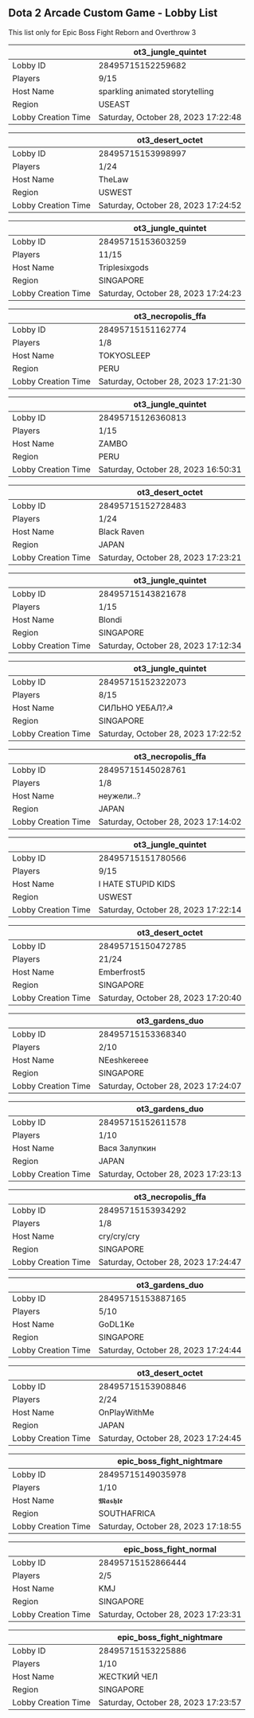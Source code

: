 ## Dota 2 Arcade Custom Game - Lobby List

This list only for Epic Boss Fight Reborn and Overthrow 3

|  | ot3_jungle_quintet |
| ------ | ------ |
| Lobby ID | 28495715152259682 |
| Players | 9/15 |
| Host Name | sparkling animated storytelling |
| Region | USEAST |
| Lobby Creation Time | Saturday, October 28, 2023 17:22:48 |


|  | ot3_desert_octet |
| ------ | ------ |
| Lobby ID | 28495715153998997 |
| Players | 1/24 |
| Host Name | TheLaw |
| Region | USWEST |
| Lobby Creation Time | Saturday, October 28, 2023 17:24:52 |


|  | ot3_jungle_quintet |
| ------ | ------ |
| Lobby ID | 28495715153603259 |
| Players | 11/15 |
| Host Name | Triplesixgods |
| Region | SINGAPORE |
| Lobby Creation Time | Saturday, October 28, 2023 17:24:23 |


|  | ot3_necropolis_ffa |
| ------ | ------ |
| Lobby ID | 28495715151162774 |
| Players | 1/8 |
| Host Name | TOKYOSLEEP |
| Region | PERU |
| Lobby Creation Time | Saturday, October 28, 2023 17:21:30 |


|  | ot3_jungle_quintet |
| ------ | ------ |
| Lobby ID | 28495715126360813 |
| Players | 1/15 |
| Host Name | ZAMBO |
| Region | PERU |
| Lobby Creation Time | Saturday, October 28, 2023 16:50:31 |


|  | ot3_desert_octet |
| ------ | ------ |
| Lobby ID | 28495715152728483 |
| Players | 1/24 |
| Host Name | Black Raven |
| Region | JAPAN |
| Lobby Creation Time | Saturday, October 28, 2023 17:23:21 |


|  | ot3_jungle_quintet |
| ------ | ------ |
| Lobby ID | 28495715143821678 |
| Players | 1/15 |
| Host Name | Blondi |
| Region | SINGAPORE |
| Lobby Creation Time | Saturday, October 28, 2023 17:12:34 |


|  | ot3_jungle_quintet |
| ------ | ------ |
| Lobby ID | 28495715152322073 |
| Players | 8/15 |
| Host Name | СИЛЬНО УЕБАЛ?☭ |
| Region | SINGAPORE |
| Lobby Creation Time | Saturday, October 28, 2023 17:22:52 |


|  | ot3_necropolis_ffa |
| ------ | ------ |
| Lobby ID | 28495715145028761 |
| Players | 1/8 |
| Host Name | неужели..? |
| Region | JAPAN |
| Lobby Creation Time | Saturday, October 28, 2023 17:14:02 |


|  | ot3_jungle_quintet |
| ------ | ------ |
| Lobby ID | 28495715151780566 |
| Players | 9/15 |
| Host Name | I HATE STUPID KIDS |
| Region | USWEST |
| Lobby Creation Time | Saturday, October 28, 2023 17:22:14 |


|  | ot3_desert_octet |
| ------ | ------ |
| Lobby ID | 28495715150472785 |
| Players | 21/24 |
| Host Name | Emberfrost5 |
| Region | SINGAPORE |
| Lobby Creation Time | Saturday, October 28, 2023 17:20:40 |


|  | ot3_gardens_duo |
| ------ | ------ |
| Lobby ID | 28495715153368340 |
| Players | 2/10 |
| Host Name | NEeshkereee |
| Region | SINGAPORE |
| Lobby Creation Time | Saturday, October 28, 2023 17:24:07 |


|  | ot3_gardens_duo |
| ------ | ------ |
| Lobby ID | 28495715152611578 |
| Players | 1/10 |
| Host Name | Вася Залупкин |
| Region | JAPAN |
| Lobby Creation Time | Saturday, October 28, 2023 17:23:13 |


|  | ot3_necropolis_ffa |
| ------ | ------ |
| Lobby ID | 28495715153934292 |
| Players | 1/8 |
| Host Name | cry/cry/cry |
| Region | SINGAPORE |
| Lobby Creation Time | Saturday, October 28, 2023 17:24:47 |


|  | ot3_gardens_duo |
| ------ | ------ |
| Lobby ID | 28495715153887165 |
| Players | 5/10 |
| Host Name | GoDL1Ke |
| Region | SINGAPORE |
| Lobby Creation Time | Saturday, October 28, 2023 17:24:44 |


|  | ot3_desert_octet |
| ------ | ------ |
| Lobby ID | 28495715153908846 |
| Players | 2/24 |
| Host Name | OnPlayWithMe |
| Region | JAPAN |
| Lobby Creation Time | Saturday, October 28, 2023 17:24:45 |


|  | epic_boss_fight_nightmare |
| ------ | ------ |
| Lobby ID | 28495715149035978 |
| Players | 1/10 |
| Host Name | 𝕸𝖆𝖘𝖍𝖑𝖊 |
| Region | SOUTHAFRICA |
| Lobby Creation Time | Saturday, October 28, 2023 17:18:55 |


|  | epic_boss_fight_normal |
| ------ | ------ |
| Lobby ID | 28495715152866444 |
| Players | 2/5 |
| Host Name | KMJ |
| Region | SINGAPORE |
| Lobby Creation Time | Saturday, October 28, 2023 17:23:31 |


|  | epic_boss_fight_nightmare |
| ------ | ------ |
| Lobby ID | 28495715153225886 |
| Players | 1/10 |
| Host Name | ЖЕСТКИЙ ЧЕЛ |
| Region | SINGAPORE |
| Lobby Creation Time | Saturday, October 28, 2023 17:23:57 |


